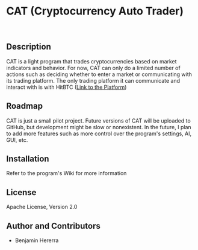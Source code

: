 CAT (Cryptocurrency Auto Trader)
================================

<br/>

Description
-----------

CAT is a light program that trades cryptocurrencies based on market indicators and behavior.
For now, CAT can only do a limited number of actions such as deciding whether to enter a market or communicating with its trading platform.
The only trading platform it can communicate and interact with is with HitBTC ([Link to the Platform](https://HitBTC.com))

Roadmap
-------

CAT is just a small pilot project. Future versions of CAT will be uploaded to GitHub, but development might be slow or nonexistent.
In the future, I plan to add more features such as more control over the program's settings, AI, GUI, etc.

Installation
------------
Refer to the program's Wiki for more information

License
-------
Apache License, Version 2.0

Author and Contributors
-----------------------
- Benjamin Hererra
